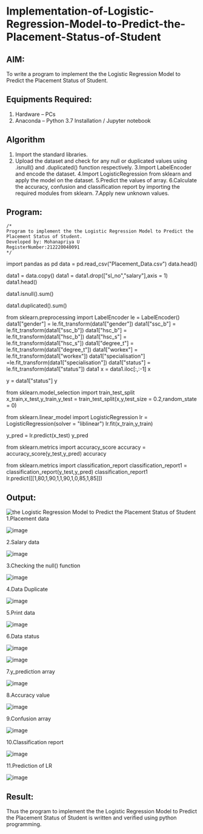 # Implementation-of-Logistic-Regression-Model-to-Predict-the-Placement-Status-of-Student

## AIM:
To write a program to implement the the Logistic Regression Model to Predict the Placement Status of Student.

## Equipments Required:
1. Hardware – PCs
2. Anaconda – Python 3.7 Installation / Jupyter notebook

## Algorithm
1. Import the standard libraries.
2. Upload the dataset and check for any null or duplicated values using .isnull() and .duplicated() function respectively.
3.Import LabelEncoder and encode the dataset.
4.Import LogisticRegression from sklearn and apply the model on the dataset.
5.Predict the values of array.
6.Calculate the accuracy, confusion and classification report by importing the required modules from sklearn.
7.Apply new unknown values.

 

## Program:
```
/*
Program to implement the the Logistic Regression Model to Predict the Placement Status of Student.
Developed by: Mohanapriya U
RegisterNumber:212220040091  
*/
```
import pandas as pd data = pd.read_csv("Placement_Data.csv") data.head()

data1 = data.copy() data1 = data1.drop(["sl_no","salary"],axis = 1) data1.head()

data1.isnull().sum()

data1.duplicated().sum()

from sklearn.preprocessing import LabelEncoder le =
LabelEncoder() data1["gender"] =
le.fit_transform(data1["gender"]) data1["ssc_b"] = 
le.fit_transform(data1["ssc_b"]) data1["hsc_b"] =
le.fit_transform(data1["hsc_b"]) data1["hsc_s"] =
le.fit_transform(data1["hsc_s"]) data1["degree_t"] = 
le.fit_transform(data1["degree_t"]) data1["workex"] = 
le.fit_transform(data1["workex"]) data1["specialisation"] =le.fit_transform(data1["specialisation"])
data1["status"] = le.fit_transform(data1["status"]) data1
x = data1.iloc[:,:-1] x

y = data1["status"] y

from sklearn.model_selection import train_test_split
x_train,x_test,y_train,y_test =
train_test_split(x,y,test_size = 0.2,random_state = 0)

from sklearn.linear_model import LogisticRegression lr
= LogisticRegression(solver = "liblinear")
lr.fit(x_train,y_train)

y_pred = lr.predict(x_test) y_pred

from sklearn.metrics import accuracy_score accuracy = 
accuracy_score(y_test,y_pred) accuracy


from sklearn.metrics import classification_report
classification_report1 =
classification_report(y_test,y_pred) 
classification_report1
lr.predict([[1,80,1,90,1,1,90,1,0,85,1,85]])





## Output:
![the Logistic Regression Model to Predict the Placement Status of Student](sam.png)
1.Placement data

![image](https://github.com/MohanapriyaU76/Implementation-of-Logistic-Regression-Model-to-Predict-the-Placement-Status-of-Student/assets/133958624/1ec74bae-d0e4-4767-84e7-ea9b49f56e0c)

2.Salary data

![image](https://github.com/MohanapriyaU76/Implementation-of-Logistic-Regression-Model-to-Predict-the-Placement-Status-of-Student/assets/133958624/d4214fab-c6ce-4b7e-a898-2a4d217fec77)

3.Checking the null() function

![image](https://github.com/MohanapriyaU76/Implementation-of-Logistic-Regression-Model-to-Predict-the-Placement-Status-of-Student/assets/133958624/9d53e324-8426-433f-8884-d8ddf61faca5)

4.Data Duplicate

![image](https://github.com/MohanapriyaU76/Implementation-of-Logistic-Regression-Model-to-Predict-the-Placement-Status-of-Student/assets/133958624/f3fbbb5d-b1df-433d-9199-9602efc28a50)

5.Print data

![image](https://github.com/MohanapriyaU76/Implementation-of-Logistic-Regression-Model-to-Predict-the-Placement-Status-of-Student/assets/133958624/c06f6071-e4c0-49e7-b9f3-621291b7bf42)

6.Data status

![image](https://github.com/MohanapriyaU76/Implementation-of-Logistic-Regression-Model-to-Predict-the-Placement-Status-of-Student/assets/133958624/e4759a41-446b-476a-bdde-621f63ba05cf)

![image](https://github.com/MohanapriyaU76/Implementation-of-Logistic-Regression-Model-to-Predict-the-Placement-Status-of-Student/assets/133958624/a7b04dc5-d225-4be9-8b94-0734a6316df6)

7.y_prediction array

![image](https://github.com/MohanapriyaU76/Implementation-of-Logistic-Regression-Model-to-Predict-the-Placement-Status-of-Student/assets/133958624/3b0ba225-c5fe-4470-bcae-74720bda755f)

8.Accuracy value

![image](https://github.com/MohanapriyaU76/Implementation-of-Logistic-Regression-Model-to-Predict-the-Placement-Status-of-Student/assets/133958624/262c9328-aabf-4ef4-b497-6477fa12c3e4)

9.Confusion array

![image](https://github.com/MohanapriyaU76/Implementation-of-Logistic-Regression-Model-to-Predict-the-Placement-Status-of-Student/assets/133958624/d6f0eecc-9a99-4758-b29a-939907f3323f)

10.Classification report

![image](https://github.com/MohanapriyaU76/Implementation-of-Logistic-Regression-Model-to-Predict-the-Placement-Status-of-Student/assets/133958624/16a0dd18-2bfa-4192-b1ca-1ef98c370a43)

11.Prediction of LR

![image](https://github.com/MohanapriyaU76/Implementation-of-Logistic-Regression-Model-to-Predict-the-Placement-Status-of-Student/assets/133958624/6eac5daf-93ed-4361-918e-ba46ae10acd1)


## Result:
Thus the program to implement the the Logistic Regression Model to Predict the Placement Status of Student is written and verified using python programming.
